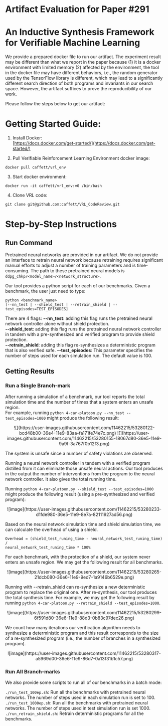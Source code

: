 Artifact Evaluation for Paper #291
==================================

An Inductive Synthesis Framework for Verifiable Machine Learning
==================================


We provide a prepared docker file to run our artifact. The experiment result may be different than what we report in the paper because (1) it is a docker environment with limited memory (2) affected by the environment, the tool in the docker file may have different behaviors, i.e., the random generator used by the TensorFlow library is different, which may lead to a significantly different search direction of both programs and invariants in our search space. However, the artifact suffices to prove the reproducibility of our work.

Please follow the steps below to get our artifact:

# Getting Started Guide: 
1. Install Docker:  
[https://docs.docker.com/get-started/](https://docs.docker.com/get-started/)

2. Pull Verifiable Reinforcement Learning Environment docker image:   
```  
docker pull caffett/vrl_env
```
3. Start docker environment:  
```  
docker run -it caffett/vrl_env:v0 /bin/bash
```
4. Clone VRL code:  
```
git clone git@github.com:caffett/VRL_CodeReview.git
```

# Step-by-Step Instructions
## Run Command
Pretrained neural networks are provided in our artifact. We do not provide an interface to retrain neural network because retraining requires significant manual efforts to adjust a number of training parameters and is time-consuming. The path to these pretrained neural models is `ddpg_chkp/<model_name>/<network_structure>`.

Our tool provides a python script for each of our benchmarks. Given a benchmark, the user just need to type:

```
python <benchmark_name> 
[--nn_test | --shield_test | --retrain_shield | --test_episodes=TEST_EPISODES]
``` 

There are 4 flags: 
**--nn\_test**: adding this flag runs the pretrained neural network controller alone without shield protection.  
**--shield\_test**:  adding this flag runs the pretrained neural network controller in tandem with a pre-synthesized and verified program to provide shield protection.  
**--retrain\_shield**: adding this flag re-synthesizes a deterministic program that is also verified safe.
**--test\_episodes**: This parameter specifies the number of steps used for each simulation run. The default value is 100.    

## Getting Results
### Run a Single Branch-mark
After running a simulation of a benchmark, our tool reports the total simulation time and the number of times that a system enters an unsafe region.  
For example, running `python 4-car-platoon.py --nn_test --test_episodes=1000` might produce the following result:

<center>
![](https://user-images.githubusercontent.com/11462215/53280122-bcd48b00-36e4-11e9-83aa-fa171fe74e7c.png)
![](https://user-images.githubusercontent.com/11462215/53280155-18067d80-36e5-11e9-9a9f-3a767f0b12f3.png)
</center>

The system is unsafe since a number of safety violations are observed.

Running a neural network controller in tandem with a verified program distilled from it can eliminate those unsafe neural actions. Our tool produces in the output the number of interventions from the program to the neural network controller. It also gives the total running time.

Running `python 4-car-platoon.py --shield_test --test_episodes=1000` might produce the following result (using a pre-synthesized and verified program):
<center>
![image](https://user-images.githubusercontent.com/11462215/53280233-d1fde980-36e5-11e9-8e7a-82111927ad56.png)
</center>

Based on the neural network simulation time and shield simulation time, we can calculate the overhead of using a shield.  

```
Overhead = (shield_test_runing_time - neural_network_test_runing_time) /
neural_network_test_runing_time * 100%
```
  
For each benchmark, with the protection of a shield, our system never enters an unsafe region. We may get the following result for all benchmarks.

<center>
![image](https://user-images.githubusercontent.com/11462215/53280265-21dcb080-36e6-11e9-9ed7-1a9146b6529e.png)
</center>

Running with --retrain_shield can re-synthesize a new deterministic program to replace the original one. After re-synthesis, our tool produces the total synthesis time.  For example, we may get the following result by running `python 4-car-platoon.py --retrain_shield --test_episodes=1000`. 
<center>
![image](https://user-images.githubusercontent.com/11462215/53280299-6f591d80-36e6-11e9-88d3-0b83c97dec26.png)
</center>

We count how many iterations our verification algorithm needs to synthesize a deterministic program and this result corresponds to the size of a re-synthesized program (i.e., the number of branches in a synthesized program). 
<center>
![image](https://user-images.githubusercontent.com/11462215/53280317-a5969d00-36e6-11e9-86d7-0a13f31b1c57.png)
</center>

### Run All Branch-marks  

We also provide some scripts to run all of our benchmarks in a batch mode:

`./run_test_100ep.sh`: Run all the benchmarks with pretrained neural networks. The number of steps used in each simulation run is set to 100.     
`./run_test_1000ep.sh`: Run all the benchmarks with pretrained neural networks. The number of steps used in test simulation run is set 1000.    
`./run_retrain_shield.sh`: Retrain deterministic programs for all the benchmarks.
